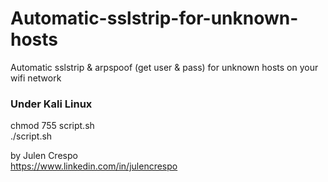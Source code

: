 # Automatic-sslstrip-for-unknown-hosts
Automatic sslstrip &amp; arpspoof (get user &amp; pass) for unknown hosts on your wifi network

### Under Kali Linux
chmod 755 script.sh<br/>
./script.sh

by Julen Crespo<br/>
https://www.linkedin.com/in/julencrespo
